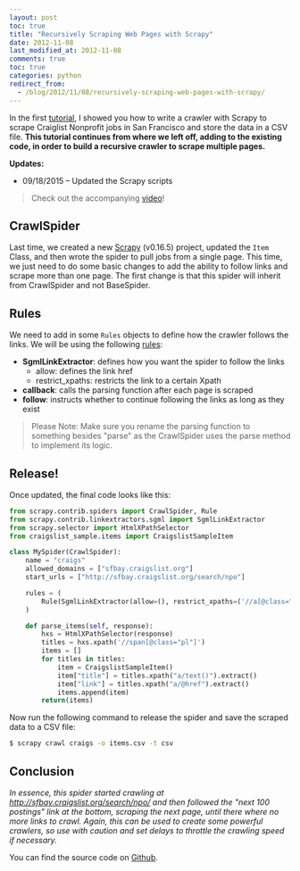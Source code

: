 ```yaml
---
layout: post
toc: true
title: "Recursively Scraping Web Pages with Scrapy"
date: 2012-11-08
last_modified_at: 2012-11-08
comments: true
toc: true
categories: python
redirect_from:
  - /blog/2012/11/08/recursively-scraping-web-pages-with-scrapy/
---
```


In the first [tutorial](http://mherman.org/blog/2012/11/05/scraping-web-pages-with-scrapy/), I showed you how to write a crawler with Scrapy to scrape Craiglist Nonprofit jobs in San Francisco and store the data in a CSV file. **This tutorial continues from where we left off, adding to the existing code, in order to build a recursive crawler to scrape multiple pages.**

**Updates:**
- 09/18/2015 – Updated the Scrapy scripts

> Check out the accompanying [video](http://www.youtube.com/watch?v=P-_TpZ54Vcw)!

## CrawlSpider

Last time, we created a new [Scrapy](http://scrapy.org/)  (v0.16.5) project, updated the `Item` Class, and then wrote the spider to pull jobs from a single page. This time, we just need to do some basic changes to add the ability to follow links and scrape more than one page. The first change is that this spider will inherit from CrawlSpider and not BaseSpider.

## Rules

We need to add in some `Rules` objects to define how the crawler follows the links. We will be using the following [rules](https://scrapy.readthedocs.org/en/0.16/topics/spiders.html#crawling-rules):

- **SgmlLinkExtractor**: defines how you want the spider to follow the links
	- allow: defines the link href
	- restrict_xpaths: restricts the link to a certain Xpath
- **callback**: calls the parsing function after each page is scraped
- **follow**: instructs whether to continue following the links as long as they exist

> Please Note: Make sure you rename the parsing function to something besides "parse" as the CrawlSpider uses the parse method to implement its logic.

## Release!

Once updated, the final code looks like this:

``` python
from scrapy.contrib.spiders import CrawlSpider, Rule
from scrapy.contrib.linkextractors.sgml import SgmlLinkExtractor
from scrapy.selector import HtmlXPathSelector
from craigslist_sample.items import CraigslistSampleItem

class MySpider(CrawlSpider):
    name = "craigs"
    allowed_domains = ["sfbay.craigslist.org"]
    start_urls = ["http://sfbay.craigslist.org/search/npo"]

    rules = (
        Rule(SgmlLinkExtractor(allow=(), restrict_xpaths=('//a[@class="button next"]',)), callback="parse_items", follow= True),
    )

    def parse_items(self, response):
        hxs = HtmlXPathSelector(response)
        titles = hxs.xpath('//span[@class="pl"]')
        items = []
        for titles in titles:
            item = CraigslistSampleItem()
            item["title"] = titles.xpath("a/text()").extract()
            item["link"] = titles.xpath("a/@href").extract()
            items.append(item)
        return(items)
```

Now run the following command to release the spider and save the scraped data to a CSV file:

``` sh
$ scrapy crawl craigs -o items.csv -t csv
```

## Conclusion

*In essence, this spider started crawling at http://sfbay.craigslist.org/search/npo/ and then followed the "next 100 postings" link at the bottom, scraping the next page, until there where no more links to crawl. Again, this can be used to create some powerful crawlers, so use with caution and set delays to throttle the crawling speed if necessary.*

You can find the source code on [Github](https://github.com/mjhea0/Scrapy-Samples).
